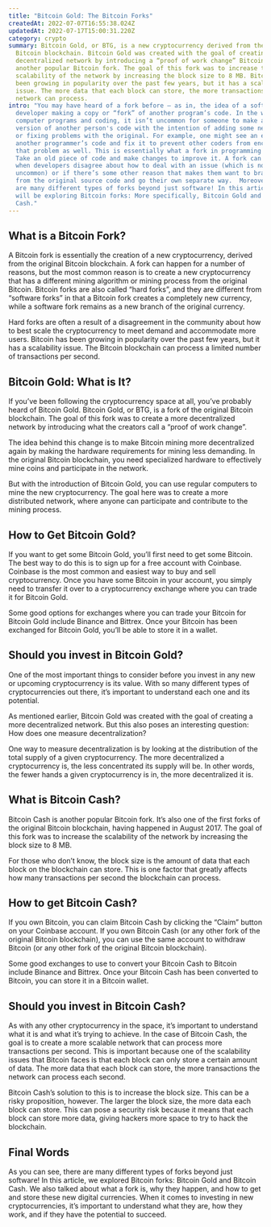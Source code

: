 ```yaml
---
title: "Bitcoin Gold: The Bitcoin Forks"
createdAt: 2022-07-07T16:55:38.024Z
updatedAt: 2022-07-17T15:00:31.220Z
category: crypto
summary: Bitcoin Gold, or BTG, is a new cryptocurrency derived from the original
  Bitcoin blockchain. Bitcoin Gold was created with the goal of creating a more
  decentralized network by introducing a “proof of work change” Bitcoin Cash is
  another popular Bitcoin fork. The goal of this fork was to increase the
  scalability of the network by increasing the block size to 8 MB. Bitcoin has
  been growing in popularity over the past few years, but it has a scalability
  issue. The more data that each block can store, the more transactions the
  network can process.
intro: "You may have heard of a fork before — as in, the idea of a software
  developer making a copy or “fork” of another program’s code. In the world of
  computer programs and coding, it isn’t uncommon for someone to make a modified
  version of another person's code with the intention of adding some new feature
  or fixing problems with the original. For example, one might see an error in
  another programmer’s code and fix it to prevent other coders from encountering
  that problem as well. This is essentially what a fork in programming terms is:
  Take an old piece of code and make changes to improve it. A fork can happen
  when developers disagree about how to deal with an issue (which is not
  uncommon) or if there’s some other reason that makes them want to branch off
  from the original source code and go their own separate way.  Moreover, there
  are many different types of forks beyond just software! In this article we
  will be exploring Bitcoin forks: More specifically, Bitcoin Gold and Bitcoin
  Cash."
---
```


## What is a Bitcoin Fork?

A Bitcoin fork is essentially the creation of a new cryptocurrency, derived from the original Bitcoin blockchain. A fork can happen for a number of reasons, but the most common reason is to create a new cryptocurrency that has a different mining algorithm or mining process from the original Bitcoin. Bitcoin forks are also called “hard forks”, and they are different from “software forks” in that a Bitcoin fork creates a completely new currency, while a software fork remains as a new branch of the original currency.

Hard forks are often a result of a disagreement in the community about how to best scale the cryptocurrency to meet demand and accommodate more users. Bitcoin has been growing in popularity over the past few years, but it has a scalability issue. The Bitcoin blockchain can process a limited number of transactions per second. 

## Bitcoin Gold: What is It?

If you’ve been following the cryptocurrency space at all, you’ve probably heard of Bitcoin Gold. Bitcoin Gold, or BTG, is a fork of the original Bitcoin blockchain. The goal of this fork was to create a more decentralized network by introducing what the creators call a “proof of work change”.

The idea behind this change is to make Bitcoin mining more decentralized again by making the hardware requirements for mining less demanding. In the original Bitcoin blockchain, you need specialized hardware to effectively mine coins and participate in the network.

But with the introduction of Bitcoin Gold, you can use regular computers to mine the new cryptocurrency. The goal here was to create a more distributed network, where anyone can participate and contribute to the mining process.

## How to Get Bitcoin Gold?

If you want to get some Bitcoin Gold, you’ll first need to get some Bitcoin. The best way to do this is to sign up for a free account with Coinbase. Coinbase is the most common and easiest way to buy and sell cryptocurrency. Once you have some Bitcoin in your account, you simply need to transfer it over to a cryptocurrency exchange where you can trade it for Bitcoin Gold.

Some good options for exchanges where you can trade your Bitcoin for Bitcoin Gold include Binance and Bittrex. Once your Bitcoin has been exchanged for Bitcoin Gold, you’ll be able to store it in a wallet.

## Should you invest in Bitcoin Gold?

One of the most important things to consider before you invest in any new or upcoming cryptocurrency is its value. With so many different types of cryptocurrencies out there, it’s important to understand each one and its potential.

As mentioned earlier, Bitcoin Gold was created with the goal of creating a more decentralized network. But this also poses an interesting question: How does one measure decentralization?

One way to measure decentralization is by looking at the distribution of the total supply of a given cryptocurrency. The more decentralized a cryptocurrency is, the less concentrated its supply will be. In other words, the fewer hands a given cryptocurrency is in, the more decentralized it is.

## What is Bitcoin Cash?

Bitcoin Cash is another popular Bitcoin fork. It’s also one of the first forks of the original Bitcoin blockchain, having happened in August 2017. The goal of this fork was to increase the scalability of the network by increasing the block size to 8 MB.

For those who don’t know, the block size is the amount of data that each block on the blockchain can store. This is one factor that greatly affects how many transactions per second the blockchain can process.

## How to get Bitcoin Cash?

If you own Bitcoin, you can claim Bitcoin Cash by clicking the “Claim” button on your Coinbase account. If you own Bitcoin Cash (or any other fork of the original Bitcoin blockchain), you can use the same account to withdraw Bitcoin (or any other fork of the original Bitcoin blockchain).

Some good exchanges to use to convert your Bitcoin Cash to Bitcoin include Binance and Bittrex. Once your Bitcoin Cash has been converted to Bitcoin, you can store it in a Bitcoin wallet.

## Should you invest in Bitcoin Cash?

As with any other cryptocurrency in the space, it’s important to understand what it is and what it’s trying to achieve. In the case of Bitcoin Cash, the goal is to create a more scalable network that can process more transactions per second. This is important because one of the scalability issues that Bitcoin faces is that each block can only store a certain amount of data. The more data that each block can store, the more transactions the network can process each second.

Bitcoin Cash’s solution to this is to increase the block size. This can be a risky proposition, however. The larger the block size, the more data each block can store. This can pose a security risk because it means that each block can store more data, giving hackers more space to try to hack the blockchain.

## Final Words

As you can see, there are many different types of forks beyond just software! In this article, we explored Bitcoin forks: Bitcoin Gold and Bitcoin Cash. We also talked about what a fork is, why they happen, and how to get and store these new digital currencies. When it comes to investing in new cryptocurrencies, it’s important to understand what they are, how they work, and if they have the potential to succeed.
